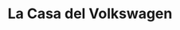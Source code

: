 ---
title: "La Casa del Volkswagen"
url: /cipolletti/la-casa-del-volkswagen/
shop: piezas de automóviles
---